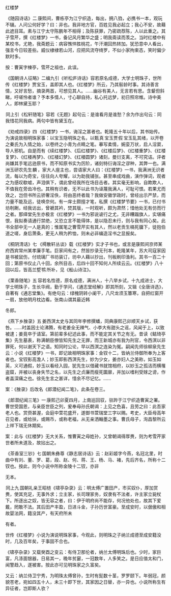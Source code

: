 红楼梦

  

  

 《随园诗话》二 康熙间，曹栋亭为江宁织造，每出，拥八驺，必携书一本，观玩不辍。人问公何好学？曰：非也。我非地方官，百姓见我必起立；我心不安，故藉此遮目耳。素与江宁太守陈鹏年不相得；及陈获罪，乃密疏荐陈，人以此重之。其子雪芹，撰《红楼梦》一书，备记风月繁华之盛；明我斋读而羡之。当时红楼中有某校书，尤艳，我斋题云：病容憔悴胜桃花，午汗潮回热转加。犹恐意中人看出，强言今日较差些。威仪棣棣若山河，应把风流夺绮罗，不似小家拘束态，笑时偏少默时多。

按：曹寅字楝亭，雪芹之祖也，此误。

 《国朝诗人征略》二编九引《听松庐诗话》容若原名成德，大学士明珠子，世所传《红楼梦》贾宝玉，盖即其人也。《红楼梦》所云，乃其髫龄时事。其诗善言情，又好言愁，摘录两首，可想见其人。……幽谷有美人，无言若有思。含颦但斜睇，吁嗟怜者谁？予本多情人，寸心聊自持，私心托远梦，初日照帘帷。诗中美人，即林黛玉耶？

 同上引《松轩随笔》容若《无题》起句云：是谁看月是谁愁？余为作出句云：同我惜花同我病。两句中皆有黛玉在。

 《劝戒四录》四 《红楼梦》一书，诲淫之甚者也。乾隆五十年以后，其书始传。为演说故相明珠家事：以宝玉隐明珠之名，以甄 真 宝玉贾 假 宝玉乱其绪，以开卷之秦氏为入情之始，以卷终之小青为点睛之笔。摹写柔情，婉娈万状，启人淫窦，导人邪机。自是而有《续红楼梦》、《后红楼梦》、《红楼后梦》、《红楼重梦》、《红楼复梦》、《红楼再梦》、《红楼幻梦》、《红楼圆梦》诸刻，曼衍支离，不可究诘。评者尚嫌其手笔远逊原书，而不知原书实为厉阶，诸刻特衍诲淫之谬种，其弊一也。满洲玉研农先生 麟 ，家大人座主也，尝语家大人曰：《红楼梦》一书，我满洲无识者流，每以为奇宝，往往向人夸耀，以为助我铺张。甚至串成戏曲，演作弹词，观者之为感叹欷嘘，声泪俱下，谓此曾经我所在场目击者。其实毫无影响，自欺欺人，不值我在旁齿冷也。其稍有识者，无不以此书为诬蔑我满人，可耻可恨。若果尤而效之，岂但书所云骄奢淫佚，将由恶终者哉？我做安徽学政时，曾经出示严禁，而力量不能及远，徒唤奈何。有一庠士颇擅才笔，私撰《红楼梦节要》一书，已付书坊剞劂，经我访出，曾褫其衿，焚其版，一时观听，颇为肃然；惜他处无有仿而行之者。那绎堂先生亦极言《红楼梦》一书为邪说诐行之尤，无非糟蹋旗人，实堪痛恨，我拟奏请通行禁绝，又恐立言不能得体，是以隐忍未行，则与我有同心矣。此书全部中无一人是真的；惟属笔之曹雪芹实有其人，然以老贡生槁死牖下，徒抱伯道之嗟，身后萧条，更无人稍为矜恤，则未必非编造淫书之显报矣。

 《桐阴清话》七 《樗散轩丛谈》载《红楼梦》实才子书也，或言是康熙间京师某府西宾常州某孝廉手笔。巨家间有之，然皆抄录无刊本，乾隆某年，苏大司寇家因是书被鼠伤，付琉璃厂书坊装订，坊中人藉以抄出，刊板刷印渔利。其书一百二十回；第原书仅止八十回，余所目击，后四十回不知何人所续云云。《红楼梦》八十回以后，皆高兰墅 鹗 所补，见《船山诗注》。

 《栗香随笔》五 容若名性德，原名成德，满洲人，十八举乡试，十九成进士，大学士明珠子，生长华阀，勤于学问，《通志堂经解》即其所刻，又辑《全唐诗选》，自著有《通志堂集》。有绝句云：绿槐阴转小阑干，八尺龙须玉簟寒，自把红窗开一扇，放他明月枕边看。张南山谓其最近韩

冬郎。

 《燕下乡脞录》五 姜西溟太史与其同年李修撰蟠，同典康熙己卯顺天乡试，获咎。……时盖因士论沸腾，有老姜全无辣气、小李大有甜头之谣，风闻于上，以致被逮；姜竟卒于请室。第前辈多纪述此事，而不能定其关节之有无。昔读《鲒琦亭集》先生墓表，称满朝臣僚皆知先生之无罪，而王新城亦有我为刑官，令西溟以非罪死，何以谢天下之语。知同时公论，早以西溟之连染为冤。嗣闻先师徐柳泉先生云：小说《红楼梦》一书，即记故相明珠家事：金钗十二，皆纳兰侍御所奉为上客者也。宝钗影高澹人；妙玉即影西溟先生，妙为少女，姜亦妇人之美称，如玉如英，义可通假，妙玉以看经入园，犹先生以借藏书就馆相府，以妙玉之孤洁而横罹盗窟，并被以丧身失节之名，以先生之贞廉而瘦死圜扉，并加以嗜利受赇之谤，作者盖深痛之也。徐先生言之甚详，惜余不尽记忆。……

案：《脞录》后改名《郎潜纪闻二笔》，此条在卷三。

 《郎潜纪闻三笔》一 康熙己卯夏四月，上南巡回驭，驻跸于江宁织造曹寅之署。曹世受国恩，与亲臣世臣之列，爰奉母孙氏朝谒：上见之色喜，且劳之曰：此吾家老人也。赏赍甚渥，会庭中萱花盛开，遂御书萱瑞堂三字以赐。考史，大臣母高年召见者，或给扶，或赐币，或称老福，从无亲洒翰墨之事。曹氏母子，洵昌黎所云上祥下瑞无休期矣。

案：此与《红楼梦》无大关系，惟曹寅之母姓孙，又曾朝谒得厚赉，则为考雪芹家世者所未道及，故拈出之。

 《茶香室三钞》七 国朝朱彝尊《静志居诗话》云：赵彩姬字今燕，名冠北里，时曲中有刘、董、罗、葛，段、赵、何、蒋、王、杨、马、褚，先后齐名，所称十二钗也。按此，则今小说中所称金陵十二钗，亦非

无本。

 同上九 国朝礼亲王昭梿《啸亭杂录》云：明太傅广置田产，市买奴仆，厚加赏赉，使其充足，无事外求；立主家，长司理家务，奴隶有不法者，许主家立毙杖下。所逐出之奴，皆无容之者，曰：伊于明府尚不能存，何况他处也，故其下爱戴，罔敢不法。其后田产丰盈，日进斗金，子孙历世富豪。至成安时，以倨傲和相故婴法网，籍没其产，有天府所未

有者。

世传《红楼梦》小说为演说明珠家事，今观此，则明珠之子纳兰成德至成安籍没时，几及百年矣，于事固不合也。

《啸亭杂录》又载癸酉之变云：有侍卫那伦者，纳兰太傅明珠后也。少时，家巨富，凡涤面银器，日易其一，晚年贫窭，一冠数年，人多笑之。是日应值太和门，闻警趋入，遂被害。按此亦可见明珠家之久富矣。

又云：纳兰侍卫宁秀，为明珠太傅曾孙，生时有髭数十茎，罗罗颐下。年弱冠，颜貌苍老，宛如四五十人，未三十即下世，其家因之日替，亦一异也。小说所称生有异征者，岂即斯人欤？
